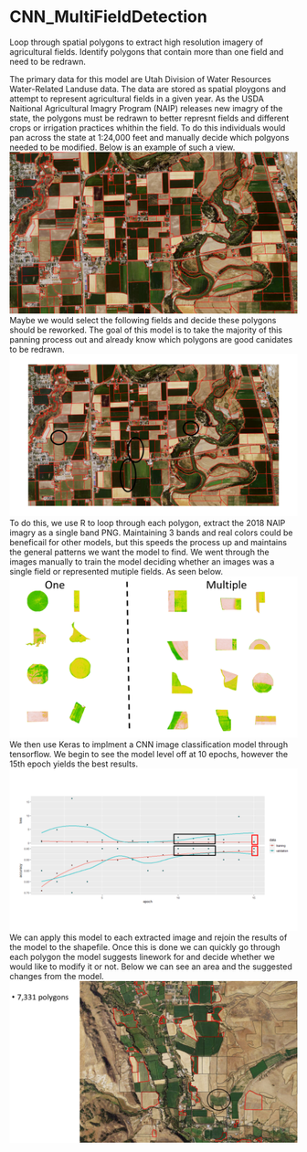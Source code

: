 # CNN_MultiFieldDetection
Loop through spatial polygons to extract high resolution imagery of agricultural fields. Identify polygons that contain more than one field and need to be redrawn. 

The primary data for this model are Utah Division of Water Resources Water-Related Landuse data. The data are stored as spatial ploygons and attempt to represent agricultural fields in a given year. As the USDA Naitional Agricultural Imagry Program (NAIP) releases new imagry of the state, the polygons must be redrawn to better represnt fields and different crops or irrigation practices whithin the field. To do this individuals would pan across the state at 1:24,000 feet and manually decide which polgyons needed to be modified. Below is an example of such a view.
![alt tag](https://github.com/TMoore24/CNN_MultiFieldDetection/blob/main/ML_fig1.png)
Maybe we would select the following fields and decide these polygons should be reworked. The goal of this model is to take the majority of this panning process out and already know which polygons are good canidates to be redrawn.
![alt tag](https://github.com/TMoore24/CNN_MultiFieldDetection/blob/main/ML_fig2.png)
To do this, we use R to loop through each polygon, extract the 2018 NAIP imagry as a single band PNG. Maintaining 3 bands and real colors could be beneficail for other models, but this speeds the process up and maintains the general patterns we want the model to find. We went through the images manually to train the model deciding whether an images was a single field or represented mutiple fields. As seen below.
![alt tag](https://github.com/TMoore24/CNN_MultiFieldDetection/blob/main/ML_fig3.png)
We then use Keras to implment a CNN image classification model through tensorflow. We begin to see the model level off at 10 epochs, however the 15th epoch yields the best results.
![alt tag](https://github.com/TMoore24/CNN_MultiFieldDetection/blob/main/ML_fig4.png)
We can apply this model to each extracted image and rejoin the results of the model to the shapefile. Once this is done we can quickly go through each polygon the model suggests linework for and decide whether we would like to modify it or not. Below we can see an area and the suggested changes from the model. 
![alt tag](https://github.com/TMoore24/CNN_MultiFieldDetection/blob/main/ML_fig5.png)
